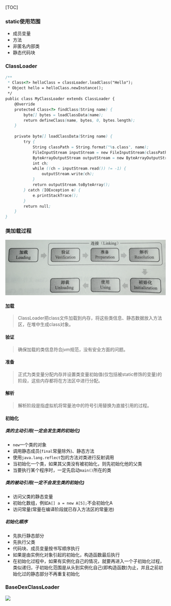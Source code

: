 [TOC]

### static使用范围
* 成员变量
* 方法
* 非匿名内部类
* 静态代码块

### ClassLoader
```java
/**
 * Class<?> helloClass = classLoader.loadClass("Hello");
 * Object hello = helloClass.newInstance();
 */
public class MyClassLoader extends ClassLoader {
    @Override
    protected Class<?> findClass(String name) {
        byte[] bytes = loadClassData(name);
        return defineClass(name, bytes, 0, bytes.length);
    }

    private byte[] loadClassData(String name) {
        try {
            String classPath = String.format("%s.class", name);
            FileInputStream inputStream = new FileInputStream(classPath);
            ByteArrayOutputStream outputStream = new ByteArrayOutputStream();
            int ch;
            while ((ch = inputStream.read()) != -1) {
                outputStream.write(ch);
            }
            return outputStream.toByteArray();
        } catch (IOException e) {
            e.printStackTrace();
        }
        return null;
    }
}
```

### 类加载过程
![](pic/classLoader.png)
#### 加载
> ClassLoader把class文件加载到内存，将这些类信息、静态数据放入方法区，在堆中生成class对象。

#### 验证
> 确保加载的类信息符合jvm规范，没有安全方面的问题。

#### 准备
> 正式为类变量分配内存并设置类变量初始值(仅包括被static修饰的变量)的阶段，这些内存都将在方法区中进行分配。

#### 解析
> 解析阶段是指虚拟机将常量池中的符号引用替换为直接引用的过程。

#### 初始化
##### 类的主动引用(一定会发生类的初始化)
* `new`一个类的对象
* 调用静态成员(`final`常量除外)、静态方法
* 使用`java.lang.reflect`包的方法对类进行反射调用
* 当初始化一个类，如果其父类没有被初始化，则先初始化他的父类
* 当要执行某个程序时，一定先启动`main()`所在的类

##### 类的被动引用(一定不会发生类的初始化)
* 访问父类的静态变量
* 初始化数组，例如`A[] a = new A[5];`不会初始化A
* 访问常量(常量在编译阶段就已存入方法区的常量池)

##### 初始化顺序
* 先执行静态部分
* 先执行父类
* 代码块、成员变量按书写顺序执行
* 如果是由实例化对象引起的初始化，构造函数最后执行
* 在初始化过程中，如果有实例化自己的情况，就要再进入一个子初始化过程，类似递归，子初始化范围是从头到实例化自己(即构造函数)为止，并且之前初始化过的静态部分不再重复初始化

### BaseDexClassLoader
![](https://github.com/part5/note/blob/master/java/pic/BaseDexClassLoader.png)

